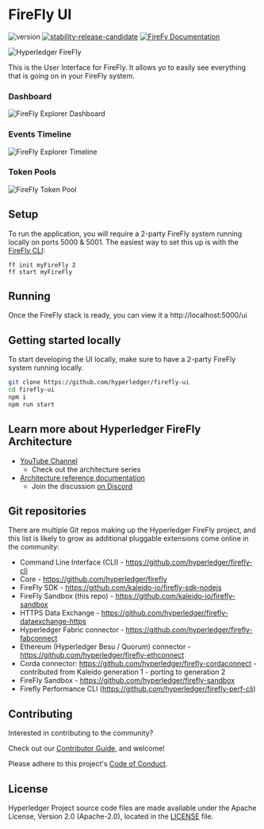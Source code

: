 # FireFly UI

![version](https://img.shields.io/github/package-json/v/hyperledger/firefly-ui?label=firefly-ui)
[![stability-release-candidate](https://img.shields.io/badge/stability-pre--release-48c9b0.svg)](https://github.com/mkenney/software-guides/blob/master/STABILITY-BADGES.md#release-candidate)
[![FireFy Documentation](https://img.shields.io/static/v1?label=FireFly&message=documentation&color=informational)](https://hyperledger.github.io/firefly//)

![Hyperledger FireFly](./images/hyperledger_firefly_logo.png)

This is the User Interface for FireFly. It allows yo to easily see everything that is going on in your FireFly system.

### Dashboard

![FireFly Explorer Dashboard](./images/firefly_explorer.png)

### Events Timeline

![FireFly Explorer Timeline](./images/firefly_timeline.png)

### Token Pools

![FireFly Token Pool](./images/firefly_token_pool.png)

## Setup

To run the application, you will require a 2-party FireFly system running
locally on ports 5000 & 5001. The easiest way to set this up is with the
[FireFly CLI](https://github.com/hyperledger/firefly-cli):

```
ff init myFireFly 2
ff start myFireFly
```

## Running

Once the FireFly stack is ready, you can view it a http://localhost:5000/ui

## Getting started locally

To start developing the UI locally, make sure to have a 2-party FireFly system running locally.

```bash
git clone https://github.com/hyperledger/firefly-ui
cd firefly-ui
npm i
npm run start
```

## Learn more about Hyperledger FireFly Architecture

- [YouTube Channel](https://www.youtube.com/playlist?list=PL0MZ85B_96CFVEdBNsHRoX_f15AJacZJD)
  - Check out the architecture series
- [Architecture reference documentation](https://hyperledger.github.io/firefly/latest/architecture/node_component_architecture)
  - Join the discussion [on Discord](http://discord.gg/hyperledger)

## Git repositories

There are multiple Git repos making up the Hyperledger FireFly project, and this
list is likely to grow as additional pluggable extensions come online in the community:

- Command Line Interface (CLI) - https://github.com/hyperledger/firefly-cli
- Core - https://github.com/hyperledger/firefly
- FireFly SDK - https://github.com/kaleido-io/firefly-sdk-nodejs
- FireFly Sandbox (this repo) - https://github.com/kaleido-io/firefly-sandbox
- HTTPS Data Exchange - https://github.com/hyperledger/firefly-dataexchange-https
- Hyperledger Fabric connector - https://github.com/hyperledger/firefly-fabconnect
- Ethereum (Hyperledger Besu / Quorum) connector - https://github.com/hyperledger/firefly-ethconnect
- Corda connector: https://github.com/hyperledger/firefly-cordaconnect - contributed from Kaleido generation 1 - porting to generation 2
- FireFly Sandbox - https://github.com/hyperledger/firefly-sandbox
- Firefly Performance CLI (https://github.com/hyperledger/firefly-perf-cli)

## Contributing

Interested in contributing to the community?

Check out our [Contributor Guide](https://hyperledger.github.io/firefly/latest/contributors/), and welcome!

Please adhere to this project's [Code of Conduct](CODE_OF_CONDUCT.md).

## License

Hyperledger Project source code files are made available under the Apache License, Version 2.0 (Apache-2.0), located in the [LICENSE](LICENSE) file.
